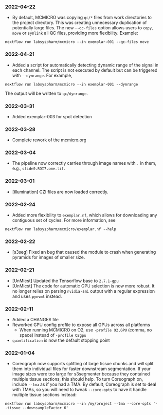 ### 2022-04-22

* By default, MCMICRO was copying `qc/*` files from work directories to the project directory. This was creating unnecessary duplication of potentially large files. The new `--qc-files` option allows users to `copy`, `move` or `symlink` all QC files, providing more flexibility. Example:

```
nextflow run labsyspharm/mcmicro --in exemplar-001 --qc-files move
```

### 2022-04-21

* Added a script for automatically detecting dynamic range of the signal in each channel. The script is not executed by default but can be triggered with `--dynrange`. For example,

```
nextflow run labsyspharm/mcmicro --in exemplar-001 --dynrange
```

The output will be written to `qc/dynrange`.

### 2022-03-31

* Added exemplar-003 for spot detection

### 2022-03-28

* Complete rework of the mcmicro.org

### 2022-03-04

* The pipeline now correctly carries through image names with `.` in them, e.g., `slide0.ROI7.ome.tif`.

### 2022-03-01

* [illumination] CZI files are now loaded correctly.

### 2022-02-24

* Added more flexibility to `exemplar.nf`, which allows for downloading any contiguous set of cycles. For more information, see

```
nextflow run labsyspharm/mcmicro/exemplar.nf --help
```

### 2022-02-22

* [s3seg] Fixed an bug that caused the module to crash when generating pyramids for images of smaller size.

### 2022-02-21

* [UnMicst] Updated the Tensorflow base to `2.7.1-gpu`
* [UnMicst] The code for automatic GPU selection is now more robust. It no longer relies on parsing `nvidia-smi` output with a regular expression and uses `pynvml` instead.

### 2022-02-11

* Added a CHANGES file
* Reworked GPU config profile to expose all GPUs across all platforms
  * When running MCMICRO on O2, use `-profile O2,GPU` (comma, no space) instead of `-profile O2gpu`
* `quantification` is now the default stopping point

### 2022-01-04

* Coreograph now supports splitting of large tissue chunks and will split them into individual files for faster downstream segmentation. If your image sizes were too large for s3segmenter because they contained multiple tissue sections, this should help. To turn Coreograph on, include `--tma` as if you had a TMA. By default, Coreograph is set to deal with TMAs, so you will need to tweak `--core-opts` to have it handle multiple tissue sections instead:

```
nextflow run labsyspharm/mcmicro --in /my/project --tma --core-opts '--tissue --downsampleFactor 6'
```
